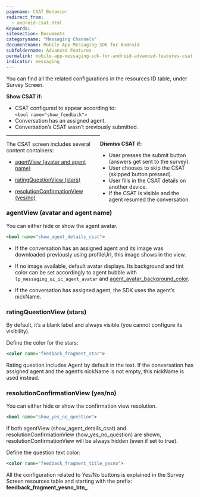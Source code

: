 ```yaml
---
pagename: CSAT Behavior
redirect_from:
  - android-csat.html
Keywords:
sitesection: Documents
categoryname: "Messaging Channels"
documentname: Mobile App Messaging SDK for Android
subfoldername: Advanced Features
permalink: mobile-app-messaging-sdk-for-android-advanced-features-csat-behavior.html
indicator: messaging
---
```


You can find all the related configurations in the resources ID table, under Survey Screen.

<div class="flex gap-16 flex-col-mobile">
   <div>
   <p><b>Show CSAT if:</b></p>
      <ul>
         <li>CSAT configured to appear according to:<br><code>&#060;bool name=&quot;show_feedback&quot;&#062;</code></li>
         <li>Conversation has an assigned agent.</li>
         <li>Conversation’s CSAT wasn’t previously submitted.</li>
      </ul>
   </div>

   <div style="float: right; width: 50%;">
   <p><b>Dismiss CSAT if:</b></p>
      <ul>
         <li>User presses the submit button (answers get sent to the survey).</li>
         <li>User chooses to skip the CSAT (skipped button pressed).</li>
         <li>User fills in the CSAT details on another device.</li>
         <li>If the CSAT is visible and the agent resumed the conversation.</li>
      </ul>
   </div>
</div>

---

The CSAT screen includes several content containers:

* [agentView (avatar and agent name)](#agentview-avatar-and-agent-name)

* [ratingQuestionView (stars)](#ratingquestionview-stars)

- [resolutionConfirmationView (yes/no)](#resolutionConfirmationView-yesno)

### agentView (avatar and agent name)

You can either hide or show the agent avatar.

```xml
<bool name="show_agent_details_csat">
```

- If the conversation has an assigned agent and its image was downloaded previously using profileUrl, this image shows in the view.

- If no image available, default avatar displays. Its background and tint color can be set accordingly to agent bubble with `lp_messaging_ui_ic_agent_avatar` and [agent_avatar_background_color](mobile-app-messaging-sdk-for-android-sdk-attributes-attributes.html#agent_avatar_background_color).

- If the conversation has assigned agent, the SDK uses the agent’s nickName.

### ratingQuestionView (stars)

By default, it’s a blank label and always visible (you cannot configure its visibility).

Define the color for the stars:

```xml
<color name="feedback_fragment_star">
```

Rating question includes Agent by default in the text. If the conversation has assigned agent and the agent’s nickName is not empty, this nickName is used instead.

### resolutionConfirmationView (yes/no)

You can either hide or show the confirmation view resolution.

```xml
<bool name="show_yes_no_question">
```

 If both agentView (show_agent_details_csat) and resolutionConfirmationView (how_yes_no_question) are shown, resolutionConfirmationView will be always hidden (even if set to true).

Define the question text color:

```xml
<color name="feedback_fragment_title_yesno">
```

All the configuration related to Yes/No buttons is explained in the Survey Screen resources table and starting with the prefix: **feedback_fragment_yesno_btn_**.